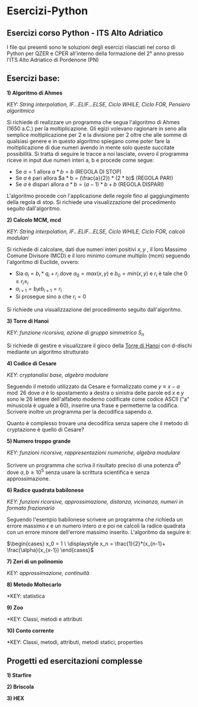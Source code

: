 # Esercizi-Python
## Esercizi corso Python - ITS Alto Adriatico

I file qui presenti sono le soluzioni degli esercizi rilasciati nel corso di Python per QZER e CPER all'interno della formazione del 2° anno presso l'ITS Alto Adriatico di Pordenone (PN)

## Esercizi base:
**1) Algoritmo di Ahmes**

*KEY: String interpolation, IF...ELIF...ELSE, Ciclo WHILE, Ciclo FOR, Pensiero algoritmico*

Si richiede di realizzare un programma che segua l'algoritmo di Ahmes (1650 a.C.) per la moltiplicazione. Gli egizi volevano ragionare in seno alla semplice moltiplicazione per 2 e la divisione per 2 oltre che alle somme di qualsiasi genere e in questo algoritmo spiegano come poter fare la moltiplicazione di due numeri avendo in mente solo queste succitate possibilità. Si tratta di seguire le tracce a noi lasciate, ovvero il programma riceve in input due numeri interi a, b e procede come segue:
  - Se $a=1$ allora $a * b = b$ (REGOLA DI STOP)
  - Se $a$ è pari allora $a * b = (\frac{a}{2}) * (2 * b)$ (REGOLA PARI)
  - Se $a$ è dispari allora $a * b = (a-1) * b + b$ (REGOLA DISPARI)

L'algoritmo procede con l'applicazione delle regole fino al gaggiungimento della regola di stop. Si richiede una visualizzazione del procedimento seguito dall'algoritmo.

**2) Calcolo MCM, mcd**

*KEY: String interpolation, IF...ELIF...ELSE, Ciclo WHILE, Ciclo FOR, calcoli modulari*

Si richiede di calcolare, dati due numeri interi positivi $x, y$ , il loro Massimo Comune Divisore (MCD) e il loro minimo comune multiplo (mcm) seguendo l'algoritmo di Euclide, ovvero:
  - Sia $a_i = b_i * q_i + r_i$ dove $a_0 = max(x,y)$ e $b_0 = min(x,y)$ e $r_i$ è tale che $0 \leq r_i \leq_i$
  - $a_{i+1} = b_i e b_{i+1} = r_i$
  - Si prosegue sino a che $r_i = 0$ 

Si richiede una visualizzazione del procedimento seguito dall'algoritmo.

**3) Torre di Hanoi**

*KEY: funzione ricorsiva, azione di gruppo simmetrico $S_n$*

Si richiede di gestire e visualizzare il gioco della [Torre di Hanoi](https://it.wikipedia.org/wiki/Torre_di_Hanoi) con d-dischi mediante un algoritmo strutturato

**4) Codice di Cesare**

*KEY: cryptanalisi base, algebra modulare*

Seguendo il metodo utilizzato da Cesare e formalizzato come $y \equiv x - a \mod 26$ dove $a$ è lo spostamento a destra o sinistra delle parole ed $x$ e $y$ sono le $26$ lettere dell'alfabeto moderno codificate come codice ASCII ("a" minuscola è uguale a $60$), inserire una frase e permetterne la codifica. Scrivere inoltre un programma per la decodifica sapendo $a$.

Quanto è complesso trovare una decodifica senza sapere che il metodo di cryptazione è quello di Cesare?

**5) Numero troppo grande**

*KEY: funzioni ricorsive, rappresentazioni numeriche, algebra modulare*

Scrivere un programma che scriva il risultato preciso di una potenza $a^b$ dove $a,b \geq 10^5$ senza usare la scrittura scientifica e senza approssimazione.

**6) Radice quadrata babilonese**

*KEY: funzioni ricorsive, approssimazione, distanza, vicinanza, numeri in formato frazionario*

Seguendo l'esempio babilonese scrivere un programma che richieda un errore massimo $\epsilon$ e un numero intero $\alpha$ e poi ne calcoli la radice quadrata con un errore minore dell'errore massimo inserito. L'algoritmo da seguire è:

$\begin{cases}
x_0 = 1 \\ 
\displaystyle x_n = \frac{1}{2}*(x_{n-1}+ \frac{\alpha}{x_{x-1}) 
\end{cases}$

**7) Zeri di un polinomio**

*KEY: approssimazione, continuità*

**8) Metodo Moltecarlo**

*KEY: statistica

**9) Zoo**

*KEY: Classi, metodi e attributi

**10) Conto corrente**

*KEY: Classi, metodi, attributi, metodi statici, properties

## Progetti ed esercitazioni complesse

**1) Starfire**

**2) Briscola**

**3) HEX**


